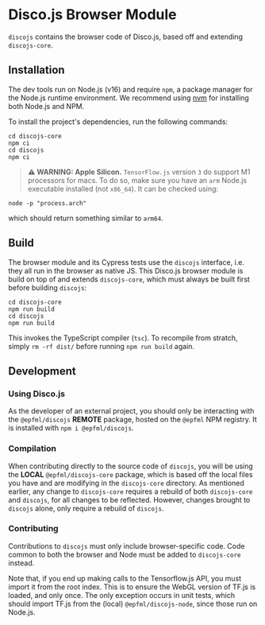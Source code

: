 # Disco.js Browser Module

`discojs` contains the browser code of Disco.js, based off and extending `discojs-core`.

## Installation

The dev tools run on Node.js (v16) and require `npm`, a package manager for the Node.js runtime environment.
We recommend using [nvm](https://github.com/nvm-sh/nvm) for installing both Node.js and NPM.

To install the project's dependencies, run the following commands:

```
cd discojs-core
npm ci
cd discojs
npm ci
```

> **⚠ WARNING: Apple Silicon.**
> `TensorFlow.js` version `3` do support M1 processors for macs. To do so, make sure you have an `arm` Node.js executable installed (not `x86_64`). It can be checked using:

```
node -p "process.arch"
```

which should return something similar to `arm64`.

## Build

The browser module and its Cypress tests use the `discojs` interface, i.e. they all run in the browser as native JS. This Disco.js browser module is build on top of and extends `discojs-core`, which must always be built first before building `discojs`:

```
cd discojs-core
npm run build
cd discojs
npm run build
```

This invokes the TypeScript compiler (`tsc`). To recompile from stratch, simply `rm -rf dist/` before running `npm run build` again.

## Development

### Using Disco.js

As the developer of an external project, you should only be interacting with the `@epfml/discojs` __REMOTE__ package, hosted on the `@epfml` NPM registry. It is installed with `npm i @epfml/discojs`.

### Compilation

When contributing directly to the source code of `discojs`, you will be using the __LOCAL__ `@epfml/discojs-core` package, which is based off the local files you have and are modifying in the `discojs-core` directory. As mentioned earlier, any change to `discojs-core` requires a rebuild of both `discojs-core` and `discojs`, for all changes to be reflected. However, changes brought to `discojs` alone, only require a rebuild of `discojs`.

### Contributing

Contributions to `discojs` must only include browser-specific code. Code common to both the browser and Node must be added to `discojs-core` instead.

Note that, if you end up making calls to the Tensorflow.js API, you must import it from the root index. This is to ensure the WebGL version of TF.js is loaded, and only once. The only exception occurs in unit tests, which should import TF.js from the (local) `@epfml/discojs-node`, since those run on Node.js.
